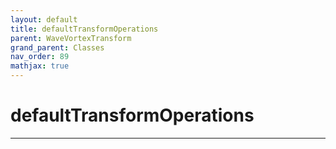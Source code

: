 ```yaml
---
layout: default
title: defaultTransformOperations
parent: WaveVortexTransform
grand_parent: Classes
nav_order: 89
mathjax: true
---
```


#  defaultTransformOperations




---

